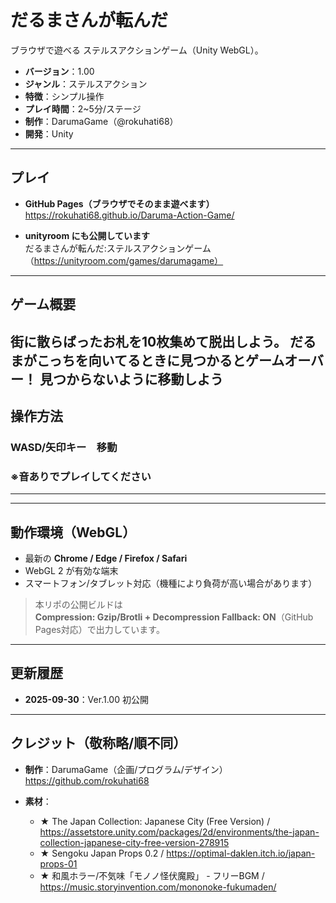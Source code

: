 # だるまさんが転んだ　

ブラウザで遊べる ステルスアクションゲーム（Unity WebGL）。

- **バージョン**：1.00
- **ジャンル**：ステルスアクション
- **特徴**：シンプル操作
- **プレイ時間**：2~5分/ステージ
- **制作**：DarumaGame（@rokuhati68）
- **開発**：Unity

---

## プレイ

- **GitHub Pages（ブラウザでそのまま遊べます）**  
  https://rokuhati68.github.io/Daruma-Action-Game/

- **unityroom にも公開しています**  
  だるまさんが転んだ:ステルスアクションゲーム（https://unityroom.com/games/darumagame）

---

## ゲーム概要

街に散らばったお札を10枚集めて脱出しよう。
だるまがこっちを向いてるときに見つかるとゲームオーバー！
見つからないように移動しよう
---

## 操作方法

### WASD/矢印キー　移動
### ※音ありでプレイしてください

---


---

## 動作環境（WebGL）

- 最新の **Chrome / Edge / Firefox / Safari**
- WebGL 2 が有効な端末  
- スマートフォン/タブレット対応（機種により負荷が高い場合があります）

> 本リポの公開ビルドは  
> **Compression: Gzip/Brotli + Decompression Fallback: ON**（GitHub Pages対応）で出力しています。

---

## 更新履歴

- **2025-09-30**：Ver.1.00 初公開

---

## クレジット（敬称略/順不同）

- **制作**：DarumaGame（企画/プログラム/デザイン）  
  https://github.com/rokuhati68

- **素材**：  
  - ★ The Japan Collection: Japanese City (Free Version) / https://assetstore.unity.com/packages/2d/environments/the-japan-collection-japanese-city-free-version-278915
  - ★ Sengoku Japan Props 0.2 / https://optimal-daklen.itch.io/japan-props-01
  - ★ 和風ホラー/不気味「モノノ怪伏魔殿」 - フリーBGM / https://music.storyinvention.com/mononoke-fukumaden/

